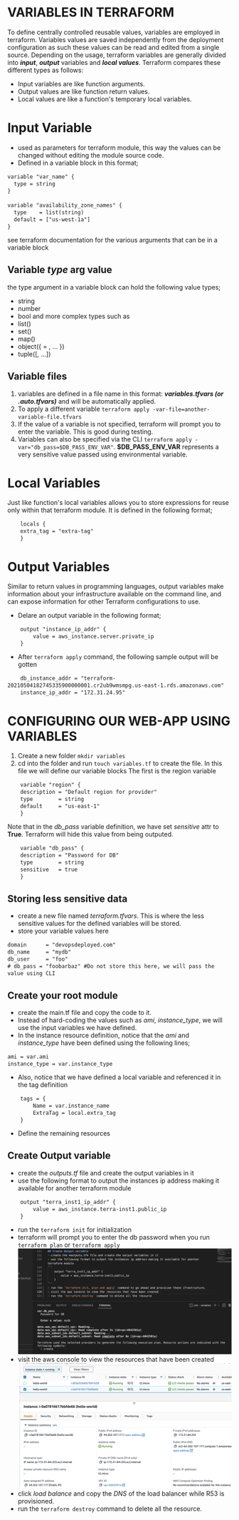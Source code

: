 # VARIABLES IN TERRAFORM
To define centrally controlled reusable values, variables are employed in terraform. Variables values are saved independently from the deployment configuration as such these values can be read and edited from a single source. Depending on the usage, terraform variables are generally divided into ***input***, ***output*** variables and ***local values***.
Terraform compares these different types as follows:
- Input variables are like function arguments.
- Output values are like function return values.
- Local values are like a function's temporary local variables.

# Input Variable
- used as parameters for terraform module, this way the values can be changed without editing the module source code.
- Defined in a variable block in this format;
```
variable "var_name" {
  type = string
}

variable "availability_zone_names" {
  type    = list(string)
  default = ["us-west-1a"]
}
```
see terraform documentation for the various arguments that can be in a variable block

## Variable *type* arg value
the type argument in a variable block can hold the following value types;
- string
- number
- bool
and more complex types such as
- list(<TYPE>)
- set(<TYPE>)
- map(<TYPE>)
- object({<ATTR NAME> = <TYPE>, ... })
- tuple([<TYPE>, ...])

## Variable files
1. variables are defined in a file name in this format: ***variables.tfvars (or <FILENAME>.auto.tfvars)*** and will be automatically applied.
2. To apply a different variable `terraform apply -var-file=another-variable-file.tfvars`
3. If the value of a variable is not specified, terraform will prompt you to enter the variable. This is good during testing.
4. Variables can also be specified via the CLI `terraform apply -var="db_pass=$DB_PASS_ENV_VAR"`. **$DB_PASS_ENV_VAR** represents a very sensitive value passed using environmental variable.

# Local Variables
Just like function's local variables allows you to store expressions for reuse only within that terraform module. It is defined in the following format;
```
    locals {
    extra_tag = "extra-tag"
    }
```

# Output Variables
Similar to return values in programming languages, output variables make information about your infrastructure available on the command line, and can expose information for other Terraform configurations to use.
- Delare an output variable in the following format;
```
    output "instance_ip_addr" {
        value = aws_instance.server.private_ip
    }

```
- After `terraform apply` command, the following sample output will be gotten
```
    db_instance_addr = "terraform-20210504182745335900000001.cr2ub9wmsmpg.us-east-1.rds.amazonaws.com"
    instance_ip_addr = "172.31.24.95"
```

# CONFIGURING OUR WEB-APP USING VARIABLES
1. Create a new folder `mkdir variables`
2. cd into the folder and run `touch variables.tf` to create the file.
In this file we will define our variable blocks
The first is the region variable
```
    variable "region" {
    description = "Default region for provider"
    type        = string
    default     = "us-east-1"
    }
```
Note that in the *db_pass* variable definition, we have set *sensitive* attr to **True**. Terraform will hide this value from being outputed.
```
    variable "db_pass" {
    description = "Password for DB"
    type        = string
    sensitive   = true
    }
```
## Storing less sensitive data
- create a new file named *terraform.tfvars*. This is where the less sensitive values for the defined variables will be stored.
- store your variable values here
```
domain      = "devopsdeployed.com"
db_name     = "mydb"
db_user     = "foo"
# db_pass = "foobarbaz" #Do not store this here, we will pass the value using CLI
```
## Create your root module
- create the main.tf file and copy the code to it.
- Instead of hard-coding the values such as *ami*, *instance_type*, we will use the input variables we have defined.
- In the instance resource definition, notice that the *ami* and *instance_type* have been defined using the following lines;
```
ami = var.ami
instance_type = var.instance_type
```
- Also, notice that we have defined a local variable and referenced it in the tag definition
```
    tags = {
        Name = var.instance_name
        ExtraTag = local.extra_tag
    }
```
- Define the remaining resources

## Create Output variable
- create the *outputs.tf* file and create the output variables in it
- use the following format to output the instances ip address making it available for another terraform module
```
    output "terra_inst1_ip_addr" {
        value = aws_instance.terra-inst1.public_ip
    }
```
- run the `terraform init` for initialization
- terraform will prompt you to enter the db password when you run `terraform plan` or `terraform apply`
![prompt to enter password](../images/enter-db-pass.png)
- visit the aws console to view the resources that have been created
![deployed instance](../images/deployed.png)
- click *load balance* and copy the *DNS* of the load balancer while R53 is provisioned.
- run the `terraform destroy` command to delete all the resource.

